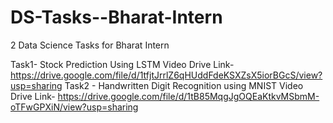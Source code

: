# DS-Tasks--Bharat-Intern
2 Data Science Tasks for Bharat Intern

Task1- Stock Prediction Using LSTM
Video Drive Link- https://drive.google.com/file/d/1tfjtJrrlZ6qHUddFdeKSXZsX5iorBGcS/view?usp=sharing
Task2 - Handwritten Digit Recognition using MNIST
Video Drive Link- https://drive.google.com/file/d/1tB85MqgJgOQEaKtkvMSbmM-oTFwGPXiN/view?usp=sharing
